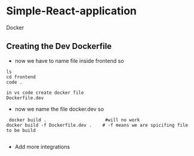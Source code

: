 # Simple-React-application
Docker 

## Creating the Dev Dockerfile

- now we have to name file inside frontend so 

````
ls
cd frontend
code .

in vs code create docker file
Dockerfile.dev

````

- now we name the file docker.dev so

````
 docker build .                      #will no work
docker build -f Dockerfile.dev .    # -f means we are spicifing file to be build 
  
````

- Add more integrations
